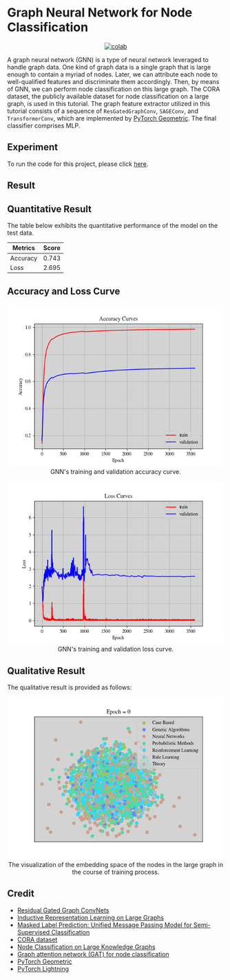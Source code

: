 # Graph Neural Network for Node Classification


 <div align="center">
    <a href="https://colab.research.google.com/github/reshalfahsi/node-classification/blob/master/Node_Classification.ipynb"><img src="https://colab.research.google.com/assets/colab-badge.svg" alt="colab"></a>
    <br />
 </div>


A graph neural network (GNN) is a type of neural network leveraged to handle graph data. One kind of graph data is a single graph that is large enough to contain a myriad of nodes. Later, we can attribute each node to well-qualified features and discriminate them accordingly. Then, by means of GNN, we can perform node classification on this large graph. The CORA dataset, the publicly available dataset for node classification on a large graph, is used in this tutorial. The graph feature extractor utilized in this tutorial consists of a sequence of ``ResGatedGraphConv``, ``SAGEConv``, and ``TransformerConv``, which are implemented by [PyTorch Geometric](https://pytorch-geometric.readthedocs.io/en/latest/index.html). The final classifier comprises MLP.


## Experiment


To run the code for this project, please click [here](https://github.com/reshalfahsi/node-classification/blob/master/Node_Classification.ipynb).


## Result

## Quantitative Result

The table below exhibits the quantitative performance of the model on the test data.

Metrics | Score |
------------ | ------------- |
Accuracy | 0.743 |
Loss | 2.695 |



## Accuracy and Loss Curve

<p align="center"> <img src="https://github.com/reshalfahsi/node-classification/blob/master/assets/accuracy_curve.png" alt="accuracy_curve" > <br /> GNN's training and validation accuracy curve. </p>

<p align="center"> <img src="https://github.com/reshalfahsi/node-classification/blob/master/assets/loss_curve.png" alt="loss_curve" > <br /> GNN's training and validation loss curve. </p>


## Qualitative Result

The qualitative result is provided as follows:

<p align="center"> <img src="https://github.com/reshalfahsi/node-classification/blob/master/assets/qualitative_result.gif" alt="qualitative_result" > <br /> The visualization of the embedding space of the nodes in the large graph in the course of training process. </p>


## Credit

- [Residual Gated Graph ConvNets](https://arxiv.org/pdf/1711.07553.pdf)
- [Inductive Representation Learning on Large Graphs](https://arxiv.org/pdf/1706.02216.pdf)
- [Masked Label Prediction: Unified Message Passing Model for Semi-Supervised Classification](https://arxiv.org/pdf/2009.03509.pdf)
- [CORA dataset](https://relational.fit.cvut.cz/dataset/CORA)
- [Node Classification on Large Knowledge Graphs](https://colab.research.google.com/drive/1LJir3T6M6Omc2Vn2GV2cDW_GV2YfI53_)
- [Graph attention network (GAT) for node classification](https://keras.io/examples/graph/gat_node_classification/)
- [PyTorch Geometric](https://github.com/pyg-team/pytorch_geometric)
- [PyTorch Lightning](https://lightning.ai/docs/pytorch/latest/)
